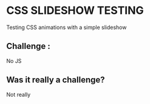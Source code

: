 # CSS SLIDESHOW TESTING
Testing CSS animations with a simple slideshow

## Challenge :
No JS

## Was it really a challenge?
Not really
